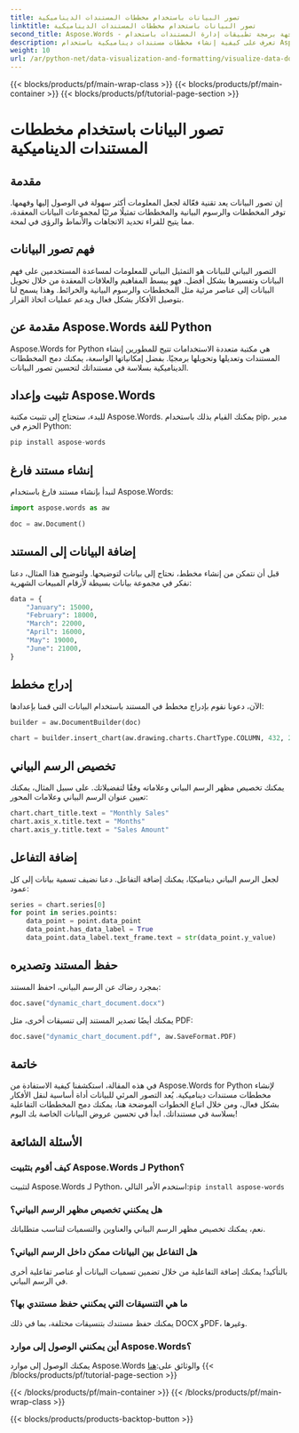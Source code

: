 ```yaml
---
title: تصور البيانات باستخدام مخططات المستندات الديناميكية
linktitle: تصور البيانات باستخدام مخططات المستندات الديناميكية
second_title: Aspose.Words - واجهة برمجة تطبيقات إدارة المستندات باستخدام Python
description: تعرف على كيفية إنشاء مخططات مستندات ديناميكية باستخدام Aspose.Words for Python. قم بتعزيز تصور البيانات في مستنداتك باستخدام المخططات التفاعلية.
weight: 10
url: /ar/python-net/data-visualization-and-formatting/visualize-data-document-charts/
---
```


{{< blocks/products/pf/main-wrap-class >}}
{{< blocks/products/pf/main-container >}}
{{< blocks/products/pf/tutorial-page-section >}}

# تصور البيانات باستخدام مخططات المستندات الديناميكية


## مقدمة

إن تصور البيانات يعد تقنية فعّالة لجعل المعلومات أكثر سهولة في الوصول إليها وفهمها. توفر المخططات والرسوم البيانية والمخططات تمثيلًا مرئيًا لمجموعات البيانات المعقدة، مما يتيح للقراء تحديد الاتجاهات والأنماط والرؤى في لمحة.

## فهم تصور البيانات

التصور البياني للبيانات هو التمثيل البياني للمعلومات لمساعدة المستخدمين على فهم البيانات وتفسيرها بشكل أفضل. فهو يبسط المفاهيم والعلاقات المعقدة من خلال تحويل البيانات إلى عناصر مرئية مثل المخططات والرسوم البيانية والخرائط. وهذا يسمح لنا بتوصيل الأفكار بشكل فعال ويدعم عمليات اتخاذ القرار.

## مقدمة عن Aspose.Words للغة Python

Aspose.Words for Python هي مكتبة متعددة الاستخدامات تتيح للمطورين إنشاء المستندات وتعديلها وتحويلها برمجيًا. بفضل إمكانياتها الواسعة، يمكنك دمج المخططات الديناميكية بسلاسة في مستنداتك لتحسين تصور البيانات.

## تثبيت وإعداد Aspose.Words

للبدء، ستحتاج إلى تثبيت مكتبة Aspose.Words. يمكنك القيام بذلك باستخدام pip، مدير الحزم في Python:

```python
pip install aspose-words
```

## إنشاء مستند فارغ

لنبدأ بإنشاء مستند فارغ باستخدام Aspose.Words:

```python
import aspose.words as aw

doc = aw.Document()
```

## إضافة البيانات إلى المستند

قبل أن نتمكن من إنشاء مخطط، نحتاج إلى بيانات لتوضيحها. ولتوضيح هذا المثال، دعنا نفكر في مجموعة بيانات بسيطة لأرقام المبيعات الشهرية:

```python
data = {
    "January": 15000,
    "February": 18000,
    "March": 22000,
    "April": 16000,
    "May": 19000,
    "June": 21000,
}
```

## إدراج مخطط

الآن، دعونا نقوم بإدراج مخطط في المستند باستخدام البيانات التي قمنا بإعدادها:

```python
builder = aw.DocumentBuilder(doc)

chart = builder.insert_chart(aw.drawing.charts.ChartType.COLUMN, 432, 252)
```

## تخصيص الرسم البياني

يمكنك تخصيص مظهر الرسم البياني وعلاماته وفقًا لتفضيلاتك. على سبيل المثال، يمكنك تعيين عنوان الرسم البياني وعلامات المحور:

```python
chart.chart_title.text = "Monthly Sales"
chart.axis_x.title.text = "Months"
chart.axis_y.title.text = "Sales Amount"
```

## إضافة التفاعل

لجعل الرسم البياني ديناميكيًا، يمكنك إضافة التفاعل. دعنا نضيف تسمية بيانات إلى كل عمود:

```python
series = chart.series[0]
for point in series.points:
    data_point = point.data_point
    data_point.has_data_label = True
    data_point.data_label.text_frame.text = str(data_point.y_value)
```

## حفظ المستند وتصديره

بمجرد رضاك عن الرسم البياني، احفظ المستند:

```python
doc.save("dynamic_chart_document.docx")
```

يمكنك أيضًا تصدير المستند إلى تنسيقات أخرى، مثل PDF:

```python
doc.save("dynamic_chart_document.pdf", aw.SaveFormat.PDF)
```

## خاتمة

في هذه المقالة، استكشفنا كيفية الاستفادة من Aspose.Words for Python لإنشاء مخططات مستندات ديناميكية. يُعد التصور المرئي للبيانات أداة أساسية لنقل الأفكار بشكل فعال، ومن خلال اتباع الخطوات الموضحة هنا، يمكنك دمج المخططات التفاعلية بسلاسة في مستنداتك. ابدأ في تحسين عروض البيانات الخاصة بك اليوم!

## الأسئلة الشائعة

### كيف أقوم بتثبيت Aspose.Words لـ Python؟
 لتثبيت Aspose.Words لـ Python، استخدم الأمر التالي:`pip install aspose-words`

### هل يمكنني تخصيص مظهر الرسم البياني؟
نعم، يمكنك تخصيص مظهر الرسم البياني والعناوين والتسميات لتناسب متطلباتك.

### هل التفاعل بين البيانات ممكن داخل الرسم البياني؟
بالتأكيد! يمكنك إضافة التفاعلية من خلال تضمين تسميات البيانات أو عناصر تفاعلية أخرى في الرسم البياني.

### ما هي التنسيقات التي يمكنني حفظ مستندي بها؟
يمكنك حفظ مستندك بتنسيقات مختلفة، بما في ذلك DOCX وPDF، وغيرها.

### أين يمكنني الوصول إلى موارد Aspose.Words؟
 يمكنك الوصول إلى موارد Aspose.Words والوثائق على:[هنا](https://reference.aspose.com/words/python-net/)
{{< /blocks/products/pf/tutorial-page-section >}}

{{< /blocks/products/pf/main-container >}}
{{< /blocks/products/pf/main-wrap-class >}}

{{< blocks/products/products-backtop-button >}}
